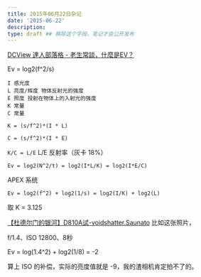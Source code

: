 ```yaml
---
title: 2015年06月22日杂记
date: '2015-06-22'
description:
type: draft ## 移除这个字段，笔记才会公开发布
---
```


[DCView 達人部落格 - 老生常談，什麼是EV？](http://blog.dcview.com/article.php?a=VWtTNFYwAzI%3D)

Ev = log2(f^2/s)

	I 感光度
	L 亮度/辉度 物体反射光的强度
	E 照度 投射在物体上的入射光的强度
	K 常量
	C 常量

`K = (s/f^2)*(I * L)`

`C = (s/f^2)*(I * E)`

`K/C = L/E`    L/E 反射率（灰卡 18%）

`Ev = log2(N^2/t) = log2(I*L/K) = log2(I*E/C)`


APEX 系统

`Ev = log2(f^2) + log2(1/s) = log2(I/K) + log2(L)`


取 K = 3.125
 


[【杜德尔门的银河】D810A试-voidshatter.Saunato](http://voidshatter.lofter.com/post/25a211_73f1652) 比如这张照片，

f/1.4、ISO 12800、8秒

Ev = log(1.4^2) + log2(1/8) = -2

算上 ISO 的补偿，实际的亮度值就是 -9，我的渣相机肯定拍不了的。


